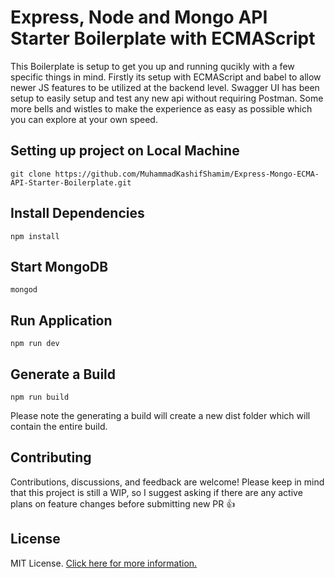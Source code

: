 # Express, Node and Mongo API Starter Boilerplate with ECMAScript

This Boilerplate is setup to get you up and running qucikly with a few specific things in mind. Firstly its setup with ECMAScript and babel to allow newer JS features to be utilized at the backend level. Swagger UI has been setup to easily setup and test any new api without requiring Postman. Some more bells and wistles to make the experience as easy as possible which you can explore at your own speed.

## Setting up project on Local Machine

```shell
git clone https://github.com/MuhammadKashifShamim/Express-Mongo-ECMA-API-Starter-Boilerplate.git
```

## Install Dependencies

```shell
npm install
```

## Start MongoDB

```shell
mongod
```

## Run Application

```shell
npm run dev
```

## Generate a Build

```shell
npm run build
```

Please note the generating a build will create a new dist folder which will contain the entire build.

## Contributing

Contributions, discussions, and feedback are welcome! Please keep in mind that this project is still a WIP, so I suggest asking if there are any active plans on feature changes before submitting new PR 👍

## License

MIT License. [Click here for more information.](LICENSE.md)